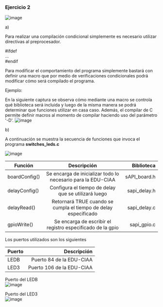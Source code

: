 
### Ejercicio 2

![image](https://user-images.githubusercontent.com/39803285/143321978-c4de282e-8002-4987-9d2b-dde3cfccdd0b.png)

a) 

Para realizar una compilación condicional simplemente es necesario utilizar directivas al preprocesador.

#ifdef \
... \
#endif

Para modificar el comportamiento del programa simplemente bastará con definir una macro que por medio de verificaciones condicionales podrá modificar cómo será compilado el programa.

Ejemplo:

En la siguiente captura se observa cómo mediante una macro se controla qué biblioteca será incluida y luego de la misma manera se podrá determinar que funciones utilizar en casa caso. Además, el compilar de C permite definir macros al momento de compilar haciendo uso del parámetro '-D'.
![image](https://user-images.githubusercontent.com/39803285/143321426-02697fad-69f7-4578-9ccf-47640f36f64b.png)


b)

A continuación se muestra la secuencia de funciones que invoca el programa __switches_leds.c__

![image](https://user-images.githubusercontent.com/39803285/143322016-e4823375-0de3-4b9d-80b2-e88b0ee6b66f.png)

| Función       | Descripción   | Biblioteca  |
| ------------- |:-------------:| -----:|
| boardConfig()   | Se encarga de inicializar todo lo necesario para la EDU-CIAA | sAPI_board.h |
| delayConfig() | Configura el tiempo de delay que se utilizará luego | sapi_delay.h |
| delayRead() | Retornará TRUE cuando se cumpla el tiempo de delay especificado | sapi_delay.c  |
| gpioWrite()  | Se encarga de escribir el registro especificado de la gpio | sapi_gpio.c | 


Los puertos utilizados son los siguientes

| Puerto  | Descripción |
| ------------- | -------------: |
| LEDB  | Puerto 84 de la EDU-CIAA  |
| LED3  | Puerto 106 de la EDU-CIAA | 

Puerto del LEDB \
![image](https://user-images.githubusercontent.com/39803285/143323141-a99f9a86-98a4-4f71-b43b-80ba19d56542.png)

Puerto del LED3 \
![image](https://user-images.githubusercontent.com/39803285/143323167-1177b13d-211d-4100-a36e-5c5fc600f1c0.png)

